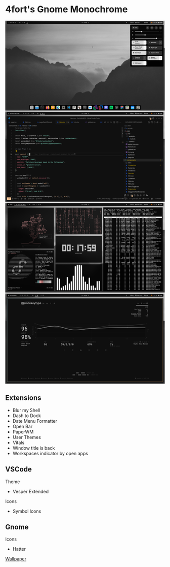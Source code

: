 # 4fort's Gnome Monochrome

![Screenshot 1](./Screenshot%20From%202025-04-02%2023-57-29.png)
![Screenshot 2](./Screenshot%20From%202025-04-03%2000-11-39.png)
![Screenshot 3](./Screenshot%20From%202025-04-03%2000-18-05.png)
![Screenshot 4](./Screenshot%20From%202025-04-03%2000-20-23.png)

## Extensions

- Blur my Shell
- Dash to Dock
- Date Menu Formatter
- Open Bar
- PaperWM
- User Themes
- Vitals
- Window title is back
- Workspaces indicator by open apps

## VSCode

Theme

- Vesper Extended

Icons

- Symbol Icons

## Gnome

Icons

- Hatter

[Wallpaper](./background.jpg)
